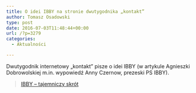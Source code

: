 ```yaml
---
title: O idei IBBY na stronie dwutygodnika „kontakt”
author: Tomasz Osadowski
type: post
date: 2016-07-03T11:48:44+00:00
url: /?p=3279
categories:
  - Aktualności

---
```

Dwutygodnik internetowy &#8222;kontakt&#8221; pisze o idei IBBY (w artykule Agnieszki Dobrowolskiej m.in. wypowiedź Anny Czernow, prezeski PS IBBY).

 

<blockquote data-secret="g6cMChr7WY" class="wp-embedded-content">
  <p>
    <a href="http://magazynkontakt.pl/ibby-tajemniczy-skrot.html">IBBY &#8211; tajemniczy skrót</a>
  </blockquote>
